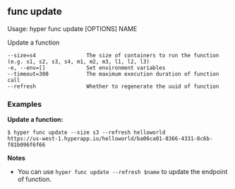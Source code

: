 ## func update

  Usage:	hyper func update [OPTIONS] NAME

  Update a function

    --size=s4                The size of containers to run the function (e.g. s1, s2, s3, s4, m1, m2, m3, l1, l2, l3)
    -e, --env=[]             Set environment variables
    --timeout=300            The maximum execution duration of function call
    --refresh                Whether to regenerate the uuid of function

### Examples

**Update a function:**

    $ hyper func update --size s3 --refresh helloworld
    https://us-west-1.hyperapp.io/helloworld/ba06ca01-8366-4331-8c6b-f81b096f6f66

**Notes**

* You can use `hyper func update --refresh $name` to update the endpoint of function.
